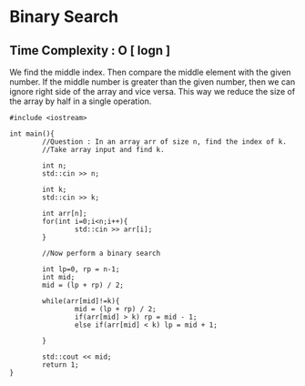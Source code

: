 # Binary Search
## Time Complexity : O [ logn ]
We find the middle index. Then compare the middle element with the given number. If the middle number is greater than the given number, then we can ignore right side of the array and vice versa.
This way we reduce the size of the array by half in a single operation.

```
#include <iostream>

int main(){
        //Question : In an array arr of size n, find the index of k.
        //Take array input and find k.

        int n;
        std::cin >> n;

        int k;
        std::cin >> k;

        int arr[n];
        for(int i=0;i<n;i++){
                std::cin >> arr[i];
        }

        //Now perform a binary search

        int lp=0, rp = n-1;
        int mid;
        mid = (lp + rp) / 2;

        while(arr[mid]!=k){
                mid = (lp + rp) / 2;
                if(arr[mid] > k) rp = mid - 1;
                else if(arr[mid] < k) lp = mid + 1;

        }

        std::cout << mid;
        return 1;
}
```
